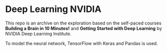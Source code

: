 # Deep Learning NVIDIA
 
 This repo is an archive on the exploration based on the self-paced courses <b>Building a Brain in 10 Minutes!</b> and <b>Getting Started with Deep Learning</b> by NVIDIA Deep Learning Institute.

 To model the neural network, TensorFlow with Keras and Pandas is used.